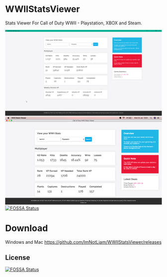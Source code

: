 # WWIIStatsViewer
Stats Viewer For Call of Duty WWII - Playstation, XBOX and Steam.

![Alt text](Screen.png?raw=true "WWII_Stats_Viewer Windows")
![Alt text](mac.png?raw=true "WWII_Stats_Viewer Mac")
[![FOSSA Status](https://app.fossa.io/api/projects/git%2Bgithub.com%2FImNotLiam%2FWWIIStatsViewer.svg?type=shield)](https://app.fossa.io/projects/git%2Bgithub.com%2FImNotLiam%2FWWIIStatsViewer?ref=badge_shield)


# Download
Windows and Mac
https://github.com/ImNotLiam/WWIIStatsViewer/releases


## License
[![FOSSA Status](https://app.fossa.io/api/projects/git%2Bgithub.com%2FImNotLiam%2FWWIIStatsViewer.svg?type=large)](https://app.fossa.io/projects/git%2Bgithub.com%2FImNotLiam%2FWWIIStatsViewer?ref=badge_large)
